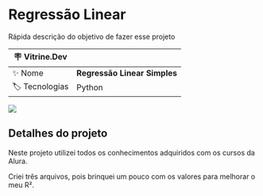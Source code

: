 # Regressão Linear

Rápida descrição do objetivo de fazer esse projeto

| :placard: Vitrine.Dev |     |
| -------------  | --- |
| :sparkles: Nome        | **Regressão Linear Simples**
| :label: Tecnologias | Python

<!-- Inserir imagem com a #vitrinedev ao final do link -->
![]([https://via.placeholder.com/1200x500.png?text=imagem+lindona+do+meu+projeto#vitrinedev](https://www.bing.com/images/search?view=detailV2&ccid=jBcZ1zGE&id=E22E1AC78113B9C3F70F3ED2B05563A89BD6266D&thid=OIP.jBcZ1zGElDbJtzTX1l6VWAHaFP&mediaurl=https%3a%2f%2fth.bing.com%2fth%2fid%2fR.8c1719d731849436c9b734d7d65e9558%3frik%3dbSbWm6hjVbDSPg%26riu%3dhttp%253a%252f%252fpluspng.com%252fimg-png%252fpython-logo-png-big-image-png-2400.png%26ehk%3dQVy%252f7oOiTJ16YDb0ys7dyNAHnvvwPX1WAaD7AvoVnTU%253d%26risl%3d%26pid%3dImgRaw%26r%3d0&exph=1697&expw=2400&q=Python+Logo+png&simid=608008370020449473&FORM=IRPRST&ck=4446194D80317E8663D3515A484D1A30&selectedIndex=5))

## Detalhes do projeto

Neste projeto utilizei todos os conhecimentos adquiridos com os cursos da Alura.

Criei três arquivos, pois brinquei um pouco com os valores para melhorar o meu R².
